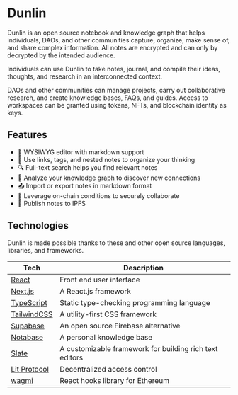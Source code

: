 # Dunlin

Dunlin is an open source notebook and knowledge graph that helps individuals, DAOs, and other communities capture, organize, make sense of, and share complex information. All notes are encrypted and can only by decrypted by the intended audience.

Individuals can use Dunlin to take notes, journal, and compile their ideas, thoughts, and research in an interconnected context.

DAOs and other communities can manage projects, carry out collaborative research, and create knowledge bases, FAQs, and guides. Access to workspaces can be granted using tokens, NFTs, and blockchain identity as keys.

## Features

- 📝 WYSIWYG editor with markdown support
- 🔗 Use links, tags, and nested notes to organize your thinking
- 🔍 Full-text search helps you find relevant notes
- 🔀 Analyze your knowledge graph to discover new connections
- 📤 Import or export notes in markdown format
- 🔐 Leverage on-chain conditions to securely collaborate
- 📄 Publish notes to IPFS

## Technologies

Dunlin is made possible thanks to these and other open source languages, libraries, and frameworks.

| Tech                                          | Description                                             |
| --------------------------------------------- | ------------------------------------------------------- |
| [React](https://reactjs.org/)                 | Front end user interface                                |
| [Next.js](https://nextjs.org/)                | A React.js framework                                    |
| [TypeScript](https://www.typescriptlang.org/) | Static type-checking programming language               |
| [TailwindCSS](https://tailwindcss.com/)       | A utility-first CSS framework                           |
| [Supabase](https://supabase.io/)              | An open source Firebase alternative                     |
| [Notabase](https://notabase.io/)              | A personal knowledge base                               |
| [Slate](http://slatejs.org/)                  | A customizable framework for building rich text editors |
| [Lit Protocol](https://litprotocol.com/)      | Decentralized access control                            |
| [wagmi](https://wagmi.sh/)                    | React hooks library for Ethereum                        |
